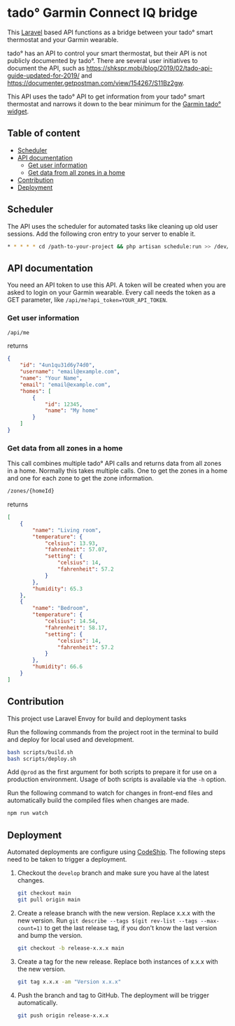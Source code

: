 # tado° Garmin Connect IQ bridge

This [Laravel](https://laravel.com/) based API functions as a bridge between
your tado° smart thermostat and your Garmin wearable.

tado° has an API to control your smart thermostat, but their API is not publicly
documented by tado°. There are several user initiatives to document the API,
such as <https://shkspr.mobi/blog/2019/02/tado-api-guide-updated-for-2019/> and
<https://documenter.getpostman.com/view/154267/S11Bz2gw>.

This API uses the tado° API to get information from your tado° smart thermostat
and narrows it down to the bear minimum for the
[Garmin tado° widget](https://github.com/MGHollander/tado-ciq-widget).

## Table of content <!-- omit in toc -->

- [Scheduler](#scheduler)
- [API documentation](#api-documentation)
  - [Get user information](#get-user-information)
  - [Get data from all zones in a home](#get-data-from-all-zones-in-a-home)
- [Contribution](#contribution)
- [Deployment](#deployment)

## Scheduler

The API uses the scheduler for automated tasks like cleaning up old user
sessions. Add the following cron entry to your server to enable it.

```bash
* * * * * cd /path-to-your-project && php artisan schedule:run >> /dev/null 2>&1
```

## API documentation

You need an API token to use this API. A token will be created when you are
asked to login on your Garmin wearable. Every call needs the token as a GET
parameter, like `/api/me?api_token=YOUR_API_TOKEN`.

### Get user information

```txt
/api/me
```

returns

```json
{
    "id": "4un1qu31d6y74d0",
    "username": "email@example.com",
    "name": "Your Name",
    "email": "email@example.com",
    "homes": [
        {
            "id": 12345,
            "name": "My home"
        }
    ]
}
```

### Get data from all zones in a home

This call combines multiple tado° API calls and returns data from all zones in a
home. Normally this takes multiple calls. One to get the zones in a home and one
for each zone to get the zone information.

```txt
/zones/{homeId}
```

returns

```json
[
    {
        "name": "Living room",
        "temperature": {
            "celsius": 13.93,
            "fahrenheit": 57.07,
            "setting": {
                "celsius": 14,
                "fahrenheit": 57.2
            }
        },
        "humidity": 65.3
    },
    {
        "name": "Bedroom",
        "temperature": {
            "celsius": 14.54,
            "fahrenheit": 58.17,
            "setting": {
                "celsius": 14,
                "fahrenheit": 57.2
            }
        },
        "humidity": 66.6
    }
]
```

## Contribution

This project use Laravel Envoy for build and deployment tasks

Run the following commands from the project root in the terminal to build and
deploy for local used and development.

```bash
bash scripts/build.sh
bash scripts/deploy.sh
```

Add `@prod` as the first argument for both scripts to prepare it for use on a
production environment. Usage of both scripts is available via the `-h` option.

Run the following command to watch for changes in front-end files and
automatically build the compiled files when changes are made.

```bash
npm run watch
```

## Deployment

Automated deployments are configure using [CodeShip](https://app.codeship.com/).
The following steps need to be taken to trigger a deployment.

1. Checkout the `develop` branch and make sure you have al the latest
changes.

    ```bash
    git checkout main
    git pull origin main
    ```

2. Create a release branch with the new version. Replace x.x.x with the new
version. Run `git describe --tags $(git rev-list --tags --max-count=1)` to get
the last release tag, if you don't know the last version and bump the version.

    ```bash
    git checkout -b release-x.x.x main
    ```

3. Create a tag for the new release. Replace both instances of x.x.x with the
new version.

    ```bash
    git tag x.x.x -am "Version x.x.x"
    ```

4. Push the branch and tag to GitHub. The deployment will be trigger
automatically.

    ```bash
    git push origin release-x.x.x
    ```
